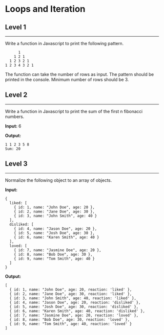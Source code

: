# Loops and Iteration

## Level 1

---

Write a function in Javascript to print the following pattern.

```
      1
    1 2 1
  1 2 3 2 1
1 2 3 4 3 2 1
```

The function can take the number of rows as input. The pattern should be printed in the console. Minimum number of rows should be 3.

## Level 2

---

Write a function in Javascript to print the sum of the first n fibonacci numbers.

**Input:** 6

**Output:**

```
1 1 2 3 5 8
Sum: 20
```

## Level 3

---

Normalize the following object to an array of objects.

**Input:**

```
{
  liked: [
    { id: 1, name: "John Doe", age: 20 },
    { id: 2, name: "Jane Doe", age: 30 },
    { id: 3, name: "John Smith", age: 40 }
  ],
  disliked: [
    { id: 4, name: "Jason Doe", age: 20 },
    { id: 5, name: "Josh Doe", age: 30 },
    { id: 6, name: "Karen Smith", age: 40 }
  ],
  loved: [
    { id: 7, name: "Jasmine Doe", age: 20 },
    { id: 8, name: "Bob Doe", age: 30 },
    { id: 9, name: "Tom Smith", age: 40 }
  ]
}
```

**Output:**

```
[
  { id: 1, name: "John Doe", age: 20, reaction: 'liked' },
  { id: 2, name: "Jane Doe", age: 30, reaction: 'liked' },
  { id: 3, name: "John Smith", age: 40, reaction: 'liked' },
  { id: 4, name: "Jason Doe", age: 20, reaction: 'disliked' },
  { id: 5, name: "Josh Doe", age: 30, reaction: 'disliked' },
  { id: 6, name: "Karen Smith", age: 40, reaction: 'disliked' },
  { id: 7, name: "Jasmine Doe", age: 20, reaction: 'loved' },
  { id: 8, name: "Bob Doe", age: 30, reaction: 'loved' },
  { id: 9, name: "Tom Smith", age: 40, reaction: 'loved' }
]
```
